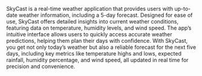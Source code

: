 SkyCast is a real-time weather application that provides users with up-to-date weather information, including a 5-day forecast.
Designed for ease of use, SkyCast offers detailed insights into current weather conditions, featuring data on temperature, humidity levels, and wind speed. 
The app’s intuitive interface allows users to quickly access accurate weather predictions, helping them plan their days with confidence. With SkyCast, 
you get not only today’s weather but also a reliable forecast for the next five days, including key metrics like temperature highs and lows, expected rainfall, 
humidity percentage, and wind speed, all updated in real time for precision and convenience.









